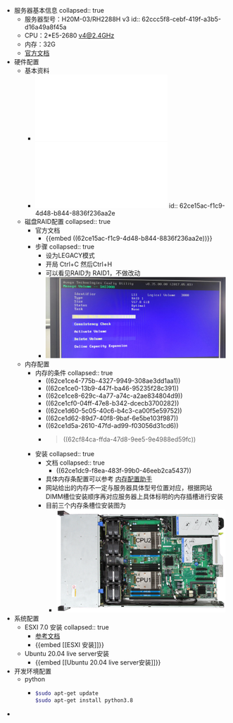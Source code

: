 - 服务器基本信息
  collapsed:: true
	- 服务器型号：H20M-03/RH2288H v3
	  id:: 62ccc5f8-cebf-419f-a3b5-d16a49a8f45a
	- CPU：2*E5-2680 v4@2.4GHz
	- 内存：32G
	- [官方文档](https://support.huawei.com/enterprise/zh/rack-servers/rh2288h-v3-pid-9901881/software)
- 硬件配置
	- 基本资料
		- ![RH2288H V3 服务器 V100R003 用户指南 43.pdf](../assets/RH2288H_V3_服务器_V100R003_用户指南_43_1657673098179_0.pdf)
		- ![华为V2&V3服务器 RAID 控制卡 用户指南 49.pdf](../assets/华为V2&V3服务器_RAID_控制卡_用户指南_49_1657592477827_0.pdf)
		  id:: 62ce15ac-f1c9-4d48-b844-8836f236aa2e
	- 磁盘RAID配置
	  collapsed:: true
		- 官方文档
			- {{embed ((62ce15ac-f1c9-4d48-b844-8836f236aa2e))}}
		- 步骤
		  collapsed:: true
			- 设为LEGACY模式
			- 开局 Ctrl+C 然后Ctrl+H
			- 可以看见RAID为 RAID1，不做改动
			- ![0b84f9467760fb8c883c364c2b9a779.jpg](../assets/0b84f9467760fb8c883c364c2b9a779_1657596174395_0.jpg)
	- 内存配置
		- 内存的条件
		  collapsed:: true
			- ((62ce1ce4-775b-4327-9949-308ae3dd1aa1))
			- ((62ce1ce0-13b9-447f-ba46-95235f28c391))
			- ((62ce1ce8-629c-4a77-a74c-a2ae834804d9))
			- ((62ce1cf0-04ff-47e8-b342-dcecb3700282))
			- ((62ce1d60-5c05-40c6-b4c3-ca00f5e59752))
			- ((62ce1d62-89d7-40f8-9baf-6e5be103f987))
			- ((62ce1d5a-2610-47fd-ad99-f03056d31cd6))
			- > ((62cf84ca-ffda-47d8-9ee5-9e4988ed59fc))
		- 安装
		  collapsed:: true
			- 文档
			  collapsed:: true
				- ((62ce1dc9-f8ea-483f-99b0-46eeb2ca5437))
			- 具体内存条配置可以参考 [内存配置助手](https://support-it.huawei.com/smca/)
			- 网站给出的内存不一定与服务器具体型号位置对应，根据网站DIMM槽位安装顺序再对应服务器上具体标明的内存插槽进行安装
			- 目前三个内存条槽位安装图为
				- ![image.png](../assets/image_1657675546904_0.png)
- 系统配置
	- ESXI 7.0 安装
	  collapsed:: true
		- [参考文档](https://zhuanlan.zhihu.com/p/166568514)
		- {{embed [[ESXI 安装]]}}
	- Ubuntu 20.04 live server安装
		- {{embed [[Ubuntu 20.04 live server安装]]}}
- 开发环境配置
	- python
		- ```sh
		  $sudo apt-get update
		  $sudo apt-get install python3.8
		  ```
-